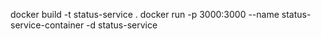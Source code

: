 docker build -t status-service .
docker run -p 3000:3000 --name status-service-container -d status-service
